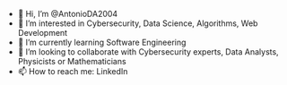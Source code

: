 - 👋 Hi, I’m @AntonioDA2004
- 👀 I’m interested in Cybersecurity, Data Science, Algorithms, Web Development
- 🌱 I’m currently learning Software Engineering
- 💞️ I’m looking to collaborate with Cybersecurity experts, Data Analysts, Physicists or Mathematicians
- 📫 How to reach me: LinkedIn

<!---
AntonioDA2004/AntonioDA2004 is a ✨ special ✨ repository because its `README.md` (this file) appears on your GitHub profile.
You can click the Preview link to take a look at your changes.
--->
